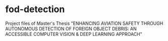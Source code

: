 # fod-detection
Project files of Master's Thesis "ENHANCING AVIATION SAFETY THROUGH AUTONOMOUS DETECTION OF FOREIGN OBJECT DEBRIS: AN ACCESSIBLE COMPUTER VISION &amp; DEEP LEARNING APPROACH"
